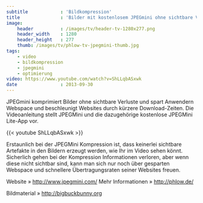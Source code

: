 ```yaml
---
subtitle            : 'Bildkompression'
title               : 'Bilder mit kostenlosem JPEGmini ohne sichtbare Verluste komprimieren'
image:
    header          : /images/tv/header-tv-1280x277.png
    header_width    : 1280
    header_height   : 277
    thumb: /images/tv/phlow-tv-jpegmini-thumb.jpg
tags:
    - video
    - bildkompression
    - jpegmini
    - optimierung
video: https://www.youtube.com/watch?v=ShLLqbASxwk
date                : 2013-09-30
---
```

JPEGmini komprimiert Bilder ohne sichtbare Verluste und spart Anwendern Webspace und beschleunigt Websites durch kürzere Download-Zeiten. Die Videoanleitung stellt JPEGMini und die dazugehörige kostenlose JPEGMini Lite-App vor.
<!-- readmore -->

{{< youtube ShLLqbASxwk >}}

Erstaunlich bei der JPEGMini Kompression ist, dass keinerlei sichtbare Artefakte in den Bildern erzeugt werden, wie Ihr im Video sehen könnt. Sicherlich gehen bei der Kompression Informationen verloren, aber wenn diese nicht sichtbar sind, kann man sich nur noch über gesparten Webspace und schnellere Übertragungsraten seiner Websites freuen.

Website » <http://www.jpegmini.com/>
Mehr Informationen » <http://phlow.de/>

Bildmaterial » <http://bigbuckbunny.org>